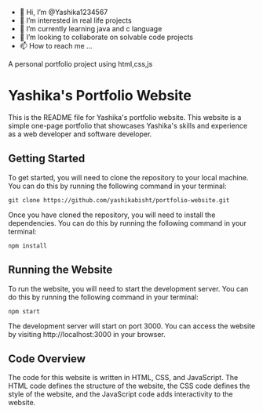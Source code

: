 - 👋 Hi, I’m @Yashika1234567
- 👀 I’m interested in real life projects  
- 🌱 I’m currently learning java and c language
- 💞️ I’m looking to collaborate on solvable code projects
- 📫 How to reach me ...

<!---
Yashika1234567/Yashika1234567 is a ✨ special ✨ repository because its `README.md` (this file) appears on your GitHub profile.
You can click the Preview link to take a look at your changes.
--->
A personal portfolio project using html,css,js
 # Yashika's Portfolio Website

This is the README file for Yashika's portfolio website. This website is a simple one-page portfolio that showcases Yashika's skills and experience as a web developer and software developer.

## Getting Started

To get started, you will need to clone the repository to your local machine. You can do this by running the following command in your terminal:

```
git clone https://github.com/yashikabisht/portfolio-website.git
```

Once you have cloned the repository, you will need to install the dependencies. You can do this by running the following command in your terminal:

```
npm install
```

## Running the Website

To run the website, you will need to start the development server. You can do this by running the following command in your terminal:

```
npm start
```

The development server will start on port 3000. You can access the website by visiting http://localhost:3000 in your browser.

## Code Overview

The code for this website is written in HTML, CSS, and JavaScript. The HTML code defines the structure of the website, the CSS code defines the style of the website, and the JavaScript code adds interactivity to the website.
